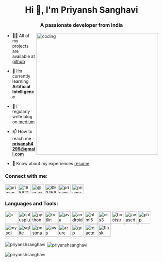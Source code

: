<h1 align="center">Hi 👋, I'm Priyansh Sanghavi</h1>
<h3 align="center">A passionate developer from India</h3>

<img align="right" alt="coding" width="400" src="https://github.com/PriyanshSanghavi/PriyanshSanghavi/assets/64824381/333735e1-763a-4ed8-b4a6-7ac807ea4662.gif">

- 👨‍💻 All of my projects are available at [github](https://github.com/PriyanshSanghavi?tab=repositories)

- 🌱 I’m currently learning **Artificial Intelligence**

- 📝 I regularly write blog on [medium](https://priyansh-sanghavi.medium.com/)

- 📫 How to reach me **priyansh4299@gmail.com**

- 📄 Know about my experiences [resume](https://drive.google.com/file/d/10hCiB2Jf1dv7197n2W29R60BtaMt7dWX/view?usp=sharing)

<h3 align="left">Connect with me:</h3>
<p align="left">
<a href="https://linkedin.com/in/priyanshsanghavi" target="blank"><img align="center" src="https://github.com/PriyanshSanghavi/PriyanshSanghavi/assets/64824381/91185d3b-e0a6-480c-b9a0-61d94edf8b67" alt="priyanshsanghavi" height="30" width="40" /></a>
<a href="https://stackoverflow.com/users/19862100" target="blank"><img align="center" src="https://github.com/PriyanshSanghavi/PriyanshSanghavi/assets/64824381/f0a383ab-116a-4359-9df8-b67c279be62a" alt="19862100" height="30" width="40" /></a>
<a href="https://medium.com/@priyansh-sanghavi" target="blank"><img align="center" src="https://github.com/PriyanshSanghavi/PriyanshSanghavi/assets/64824381/c62489cb-a5f0-4f2f-b1e3-5558bfb6bead" alt="@priyansh-sanghavi" height="30" width="40" /></a>
<a href="https://discord.gg/893469656428458025" target="blank"><img align="center" src="https://github.com/PriyanshSanghavi/PriyanshSanghavi/assets/64824381/e533d75e-5f34-40e7-bb40-6b7545af74fe" alt="893469656428458025" height="30" width="40" /></a>
<a href="https://twitter.com/priyansh__s" target="blank"><img align="center" src="https://github.com/PriyanshSanghavi/PriyanshSanghavi/assets/64824381/ef603e4f-4710-4bf4-be53-2db778cbdcd3" alt="priyansh__s" height="30" width="40" /></a>
<a href="https://instagram.com/priyansh_sanghavi" target="blank"><img align="center" src="https://github.com/PriyanshSanghavi/PriyanshSanghavi/assets/64824381/d1873a96-bf82-4d03-b77d-208e3b94b966" alt="priyansh_sanghavi" height="30" width="40" /></a>
</p>

<h3 align="left">Languages and Tools:</h3>
<p align="left">
<a href="https://www.cprogramming.com/" target="_blank" rel="noreferrer"> <img src="https://github.com/PriyanshSanghavi/PriyanshSanghavi/assets/64824381/14d9fa63-88be-4c2d-a65d-0bc827fcb6fe" alt="c" width="40" height="40"/> </a>
<a href="https://www.w3schools.com/cpp/" target="_blank" rel="noreferrer"> <img src="https://github.com/PriyanshSanghavi/PriyanshSanghavi/assets/64824381/53c77b80-e7b8-49ad-a216-8a4e86ba4cfb" alt="cplusplus" width="40" height="40"/> </a> 
<a href="https://www.python.org" target="_blank" rel="noreferrer"> <img src="https://github.com/PriyanshSanghavi/PriyanshSanghavi/assets/64824381/35b67f8b-1997-44c8-b1f0-a547c4458abc" alt="python" width="40" height="40"/> </a>
<a href="https://kotlinlang.org" target="_blank" rel="noreferrer"> <img src="https://github.com/PriyanshSanghavi/PriyanshSanghavi/assets/64824381/6c09d810-6e77-45d5-9e8c-c6396b1da642" alt="kotlin" width="40" height="40"/> </a>
<a href="https://www.java.com" target="_blank" rel="noreferrer"> <img src="https://github.com/PriyanshSanghavi/PriyanshSanghavi/assets/64824381/ab0b9b2f-b5df-4bfa-b8a6-a40e9939e723" alt="java" width="40" height="40"/> </a> 
<a href="https://developer.android.com" target="_blank" rel="noreferrer"> <img src="https://github.com/PriyanshSanghavi/PriyanshSanghavi/assets/64824381/5b6fd1aa-5998-441f-80ac-279043100a1d" alt="android" width="40" height="40"/></a>
<a href="https://www.w3.org/html/" target="_blank" rel="noreferrer"> <img src="https://github.com/PriyanshSanghavi/PriyanshSanghavi/assets/64824381/ae4a6b78-e599-4481-bf75-c61fc2e6d2c3" alt="html5" width="40" height="40"/> </a> 
<a href="https://www.w3schools.com/css/" target="_blank" rel="noreferrer"> <img src="https://github.com/PriyanshSanghavi/PriyanshSanghavi/assets/64824381/c9b4f4e2-17ea-4d85-96c6-f663f288a3aa" alt="css3" width="40" height="40"/> </a>
<a href="https://getbootstrap.com" target="_blank" rel="noreferrer"> <img src="https://github.com/PriyanshSanghavi/PriyanshSanghavi/assets/64824381/3a694138-40c6-4e85-85f2-65277757a7e4" alt="bootstrap" width="40" height="40"/> </a> 
<a href="https://developer.mozilla.org/en-US/docs/Web/JavaScript" target="_blank" rel="noreferrer"> <img src="https://github.com/PriyanshSanghavi/PriyanshSanghavi/assets/64824381/40795be0-0351-4eeb-8e36-a2b659d86469" alt="javascript" width="40" height="40"/> </a>
<a href="https://www.php.net" target="_blank" rel="noreferrer"> <img src="https://github.com/PriyanshSanghavi/PriyanshSanghavi/assets/64824381/534fa8b3-7f70-4fc7-a8c7-4f1d3b8ac502" alt="php" width="40" height="40"/> </a> 
<a href="https://www.mysql.com/" target="_blank" rel="noreferrer"> <img src="https://github.com/PriyanshSanghavi/PriyanshSanghavi/assets/64824381/ed466da1-4e9f-4f52-9c24-c49f4af8d36d" alt="mysql" width="40" height="40"/> </a> 
<a href="https://www.sqlite.org/" target="_blank" rel="noreferrer"> <img src="https://github.com/PriyanshSanghavi/PriyanshSanghavi/assets/64824381/5388a77f-da73-4524-89e6-92a072625215" alt="sqlite" width="40" height="40"/> </a>
<a href="https://postman.com" target="_blank" rel="noreferrer"> <img src="https://github.com/PriyanshSanghavi/PriyanshSanghavi/assets/64824381/792a5641-584b-41f2-a465-65ee0531420a" alt="postman" width="40" height="40"/> </a>
<a href="https://aws.amazon.com" target="_blank" rel="noreferrer"> <img src="https://github.com/PriyanshSanghavi/PriyanshSanghavi/assets/64824381/3aeb2cf3-631d-4514-8739-09139ad92c84" alt="aws" width="40" height="40"/> </a>
<a href="https://azure.microsoft.com/en-in/" target="_blank" rel="noreferrer"> <img src="https://github.com/PriyanshSanghavi/PriyanshSanghavi/assets/64824381/a88a2467-14e9-46f1-b188-fb0589508f30" alt="azure" width="40" height="40"/> </a>
<a href="https://cloud.google.com" target="_blank" rel="noreferrer"> <img src="https://github.com/PriyanshSanghavi/PriyanshSanghavi/assets/64824381/ca616b84-103f-4ed0-841a-f91343620d82" alt="gcp" width="40" height="40"/> </a> 
<a href="https://reactnative.dev/" target="_blank" rel="noreferrer"> <img src="https://github.com/PriyanshSanghavi/PriyanshSanghavi/assets/64824381/cb7941fc-ad43-4786-aafd-bea0e99b9f6c" alt="reactnative" width="40" height="40"/> </a> 
<a href="https://flask.palletsprojects.com/" target="_blank" rel="noreferrer"> <img src="https://github.com/PriyanshSanghavi/PriyanshSanghavi/assets/64824381/56ce6c29-2e97-4b7b-9efd-25c6fe0c024c" alt="flask" width="40" height="40"/></a>
</p>

<p><img align="left" src="https://github-readme-stats.vercel.app/api/top-langs?username=priyanshsanghavi&show_icons=true&locale=en&layout=compact" alt="priyanshsanghavi" /></p>

<p>&nbsp;<img align="center" src="https://github-readme-stats.vercel.app/api?username=priyanshsanghavi&show_icons=true&locale=en" alt="priyanshsanghavi" /></p>

<p><img align="center" src="https://github-readme-streak-stats.herokuapp.com/?user=priyanshsanghavi&" alt="priyanshsanghavi" /></p>
